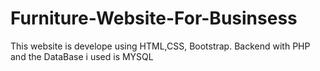 # Furniture-Website-For-Businsess
This website is develope using HTML,CSS, Bootstrap. Backend with PHP and the DataBase i used is MYSQL
